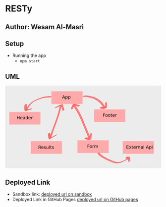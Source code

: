 # RESTy

## Author: Wesam Al-Masri

## Setup

- Running the app
  - `npm start`

## UML

![uml](assets/resty1.png)

## Deployed Link

- Sandbox link: [deployed url on sandbox](https://codesandbox.io/s/github/401-js-WesamAlmasri/resty/tree/main/?file=/src/App.js)
- Deployed Link in GitHub Pages [deployed url on GitHub pages](https://401-js-wesamalmasri.github.io/resty/)